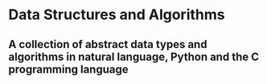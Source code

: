 # Data Structures and Algorithms

## A collection of abstract data types and algorithms in natural language, Python and the C programming language

